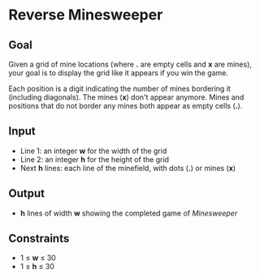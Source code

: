 # Reverse Minesweeper

## Goal

Given a grid of mine locations (where **.** are empty cells and **x** are
mines), your goal is to display the grid like it appears if you win the game.

Each position is a digit indicating the number of mines bordering it (including
diagonals). The mines (**x**) don't appear anymore. Mines and positions that do
not border any mines both appear as empty cells (**.**).

## Input

-   Line 1: an integer **w** for the width of the grid
-   Line 2: an integer **h** for the height of the grid
-   Next **h** lines: each line of the minefield, with dots (**.**) or mines
    (**x**)

## Output

-   **h** lines of width **w** showing the completed game of _Minesweeper_

## Constraints

-   1 &leq; **w** &leq; 30
-   1 &leq; **h** &leq; 30
